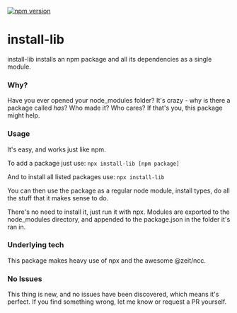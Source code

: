[![npm version](https://badge.fury.io/js/install-lib.svg)](https://badge.fury.io/js/install-lib)

# install-lib
install-lib installs an npm package and all its dependencies as a single 
module.

### Why?
Have you ever opened your node_modules folder? It's crazy - why is there a 
package called _has_? Who made it? Who cares? If that's you, this package 
might help.

### Usage
It's easy, and works just like npm.

To add a package just use:
`npx install-lib [npm package]`

And to install all listed packages use:
`npx install-lib`

You can then use the package as a regular node module, install types, do
all the stuff that it makes sense to do.

There's no need to install it, just run it with npx.
Modules are exported to the node_modules directory, and appended to the 
package.json in the folder it's ran in.

### Underlying tech
This package makes heavy use of npx and the awesome @zeit/ncc.

### No Issues
This thing is new, and no issues have been discovered, which means it's
perfect. If you find something wrong, let me know or request a PR
yourself.